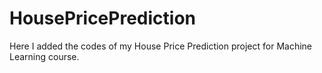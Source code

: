 # HousePricePrediction

Here I added the codes of my House Price Prediction project for Machine Learning course.
